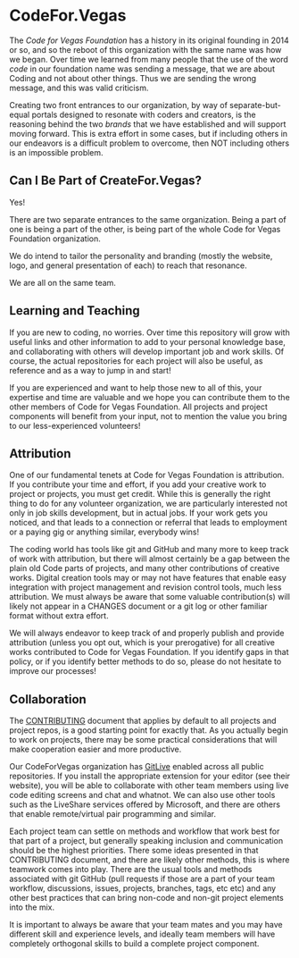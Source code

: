 <!--
 Copyright (C) 2022 Code for Vegas Foundation
 
 This file is part of doc-cfv-howtos.
 
 doc-cfv-howtos is free software: you can redistribute it and/or modify
 it under the terms of the GNU General Public License as published by
 the Free Software Foundation, either version 3 of the License, or
 (at your option) any later version.
 
 doc-cfv-howtos is distributed in the hope that it will be useful,
 but WITHOUT ANY WARRANTY; without even the implied warranty of
 MERCHANTABILITY or FITNESS FOR A PARTICULAR PURPOSE.  See the
 GNU General Public License for more details.
 
 You should have received a copy of the GNU General Public License
 along with doc-cfv-howtos.  If not, see <http://www.gnu.org/licenses/>.
-->

# CodeFor.Vegas

The *Code for Vegas Foundation* has a history in its original founding in 2014 or so, and so the reboot of this organization with the same name was how we began. Over time we learned from many people that the use of the word *code* in our foundation name was sending a message, that we are about Coding and not about other things. Thus we are sending the wrong message, and this was valid criticism.

Creating two front entrances to our organization, by way of separate-but-equal portals designed to resonate with coders and creators, is the reasoning behind the two *brands* that we have established and will support moving forward. This is extra effort in some cases, but if including others in our endeavors is a difficult problem to overcome, then NOT including others is an impossible problem.

## Can I Be Part of CreateFor.Vegas?

Yes!

There are two separate entrances to the same organization. Being a part of one is being a part of the other, is being part of the whole Code for Vegas Foundation organization.

We do intend to tailor the personality and branding (mostly the website, logo, and general presentation of each) to reach that resonance.

We are all on the same team.

## Learning and Teaching

If you are new to coding, no worries. Over time this repository will grow with useful links and other information to add to your personal knowledge base, and collaborating with others will develop important job and work skills. Of course, the actual repositories for each project will also be useful, as reference and as a way to jump in and start!

If you are experienced and want to help those new to all of this, your expertise and time are valuable and we hope you can contribute them to the other members of Code for Vegas Foundation. All projects and project components will benefit from your input, not to mention the value you bring to our less-experienced volunteers!

## Attribution

One of our fundamental tenets at Code for Vegas Foundation is attribution. If you contribute your time and effort, if you add your creative work to project or projects, you must get credit. While this is generally the right thing to do for any volunteer organization, we are particularly interested not only in job skills development, but in actual jobs. If your work gets you noticed, and that leads to a connection or referral that leads to employment or a paying gig or anything similar, everybody wins!

The coding world has tools like git and GitHub and many more to keep track of work with attribution, but there will almost certainly be a gap between the plain old Code parts of projects, and many other contributions of creative works. Digital creation tools may or may not have features that enable easy integration with project management and revision control tools, much less attribution. We must always be aware that some valuable contribution(s) will likely not appear in a CHANGES document or a git log or other familiar format without extra effort.

We will always endeavor to keep track of and properly publish and provide attribution (unless you opt out, which is your prerogative) for all creative works contributed to Code for Vegas Foundation. If you identify gaps in that policy, or if you identify better methods to do so, please do not hesitate to improve our processes!

## Collaboration

The [CONTRIBUTING](https://github.com/CodeForVegas/.github/blob/main/CONTRIBUTING.md) document that applies by default to all projects and project repos, is a good starting point for exactly that. As you actually begin to work on projects, there may be some practical considerations that will make cooperation easier and more productive.

Our CodeForVegas organization has [GitLive](https://git.live/) enabled across all public repositories. If you install the appropriate extension for your editor (see their website), you will be able to collaborate with other team members using live code editing screens and chat and whatnot. We can also use other tools such as the LiveShare services offered by Microsoft, and there are others that enable remote/virtual pair programming and similar.

Each project team can settle on methods and workflow that work best for that part of a project, but generally speaking inclusion and communication should be the highest priorities. There some ideas presented in that CONTRIBUTING document, and there are likely other methods, this is where teamwork comes into play. There are the usual tools and methods associated with git GitHub (pull requests if those are a part of your team workflow, discussions, issues, projects, branches, tags, etc etc) and any other best practices that can bring non-code and non-git project elements into the mix.

It is important to always be aware that your team mates and you may have different skill and experience levels, and ideally team members will have completely orthogonal skills to build a complete project component.
